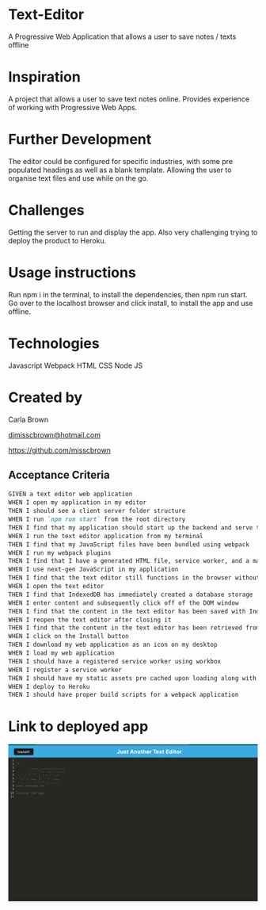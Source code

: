 # Text-Editor

A Progressive Web Application that allows a user to save notes / texts offline

# Inspiration

A project that allows a user to save text notes online. Provides experience of working with Progressive Web Apps.

# Further Development

The editor could be configured for specific industries, with some pre populated headings as well as a blank template. Allowing the user to organise text files and use while on the go.

# Challenges

Getting the server to run and display the app. Also very challenging trying to deploy the product to Heroku.

# Usage instructions

Run npm i in the terminal, to install the dependencies, then npm run start. Go over to the localhost browser and click install, to install the app and use offline.

# Technologies

Javascript
Webpack
HTML
CSS
Node JS

# Created by

Carla Brown

djmisscbrown@hotmail.com

https://github.com/misscbrown

## Acceptance Criteria

```md
GIVEN a text editor web application
WHEN I open my application in my editor
THEN I should see a client server folder structure
WHEN I run `npm run start` from the root directory
THEN I find that my application should start up the backend and serve the client
WHEN I run the text editor application from my terminal
THEN I find that my JavaScript files have been bundled using webpack
WHEN I run my webpack plugins
THEN I find that I have a generated HTML file, service worker, and a manifest file
WHEN I use next-gen JavaScript in my application
THEN I find that the text editor still functions in the browser without errors
WHEN I open the text editor
THEN I find that IndexedDB has immediately created a database storage
WHEN I enter content and subsequently click off of the DOM window
THEN I find that the content in the text editor has been saved with IndexedDB
WHEN I reopen the text editor after closing it
THEN I find that the content in the text editor has been retrieved from our IndexedDB
WHEN I click on the Install button
THEN I download my web application as an icon on my desktop
WHEN I load my web application
THEN I should have a registered service worker using workbox
WHEN I register a service worker
THEN I should have my static assets pre cached upon loading along with subsequent pages and static assets
WHEN I deploy to Heroku
THEN I should have proper build scripts for a webpack application
```

# Link to deployed app

![screenshot](assets/screenshot1.png)
